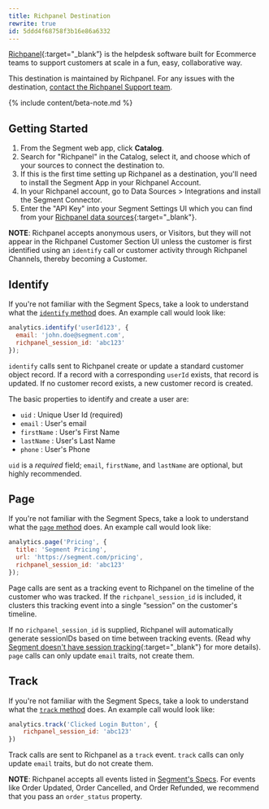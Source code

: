 ```yaml
---
title: Richpanel Destination
rewrite: true
id: 5ddd4f68758f3b16e86a6332
---
```

[Richpanel](https://richpanel.com/?utm_source=segmentio&utm_medium=docs&utm_campaign=partners){:target="_blank”} is the helpdesk software built for Ecommerce teams to support customers at scale in a fun, easy, collaborative way.

This destination is maintained by Richpanel. For any issues with the destination, [contact the Richpanel Support team](mailto:support@richpanel.com).

{% include content/beta-note.md %}

## Getting Started



1. From the Segment web app, click **Catalog**.
2. Search for "Richpanel" in the Catalog, select it, and choose which of your sources to connect the destination to.
3. If this is the first time setting up Richpanel as a destination, you'll need to install the Segment App in your Richpanel Account.
4. In your Richpanel account, go to Data Sources > Integrations and install the Segment Connector.
5. Enter the "API Key" into your Segment Settings UI which you can find from your [Richpanel data sources](https://app.richpanel.com/connectors/my/list){:target="_blank"}.

**NOTE**: Richpanel accepts anonymous users, or Visitors, but they will not appear in the Richpanel Customer Section UI unless the customer is first identified using an `identify` call or customer activity through Richpanel Channels, thereby becoming a Customer.

## Identify

If you're not familiar with the Segment Specs, take a look to understand what the [`identify` method](/docs/connections/spec/identify/) does. An example call would look like:

```js
analytics.identify('userId123', {
  email: 'john.doe@segment.com',
  richpanel_session_id: 'abc123'
});
```

`identify` calls sent to Richpanel create or update a standard customer object record. If a record with a corresponding `userId` exists, that record is updated. If no customer record exists, a new customer record is created.

The basic properties to identify and create a user are:

- `uid` : Unique User Id (required)
- `email` : User's email
- `firstName` : User's First Name
- `lastName` : User's Last Name
- `phone` : User's Phone

`uid` is a *required* field; `email`, `firstName`, and `lastName` are optional, but highly recommended.


## Page

If you're not familiar with the Segment Specs, take a look to understand what the [`page` method](/docs/connections/spec/page/) does. An example call would look like:

```js
analytics.page('Pricing', {
  title: 'Segment Pricing',
  url: 'https://segment.com/pricing',
  richpanel_session_id: 'abc123'
});
```

Page calls are sent as a tracking event to Richpanel on the timeline of the customer who was tracked. If the `richpanel_session_id` is included, it clusters this tracking event into a single “session” on the customer's timeline.

If no `richpanel_session_id` is supplied, Richpanel will automatically generate sessionIDs based on time between tracking events. (Read why [Segment doesn't have session tracking](https://segment.com/blog/facts-vs-stories-why-segment-has-no-sessions-api/){:target="_blank"} for more details). `page` calls can only update `email` traits, not create them.

## Track

If you're not familiar with the Segment Specs, take a look to understand what the [`track` method](/docs/connections/spec/track/) does. An example call would look like:

```js
analytics.track('Clicked Login Button', {
    richpanel_session_id: 'abc123'
})
```

Track calls are sent to Richpanel as a `track` event. `track` calls can only update `email` traits, but do not create them.

**NOTE**: Richpanel accepts all events listed in [Segment's Specs](/docs/connections/spec/ecommerce/v2/). For events like Order Updated, Order Cancelled, and Order Refunded, we recommend that you pass an `order_status` property.
